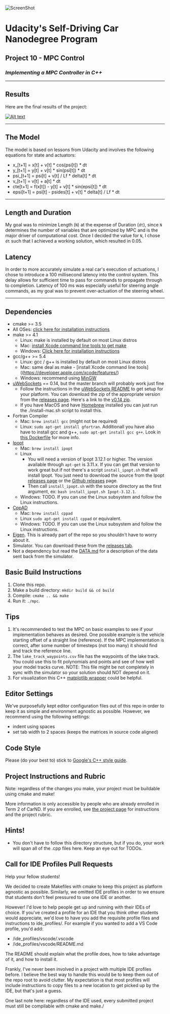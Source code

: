 ![ScreenShot](https://github.com/nhiddink/CarND_P3_Behavioral_Cloning/blob/master/images/loading_screen.png)
# Udacity's Self-Driving Car Nanodegree Program
## Project 10 - MPC Control
### _Implementing a MPC Controller in C++_ 
---

## Results
Here are the final results of the project:

[![Alt text](https://img.youtube.com/vi/acJgKkmNRgs/0.jpg)](https://www.youtube.com/watch?v=acJgKkmNRgs)

---

## The Model

The model is based on lessons from Udacity and involves the following equations for state and actuators:

+ x_[t+1] = x[t] + v[t] * cos(psi[t]) * dt
+ y_[t+1] = y[t] + v[t] * sin(psi[t]) * dt
+ psi_[t+1] = psi[t] + v[t] / Lf * delta[t] * dt
+ v_[t+1] = v[t] + a[t] * dt
+ cte[t+1] = f(x[t]) - y[t] + v[t] * sin(epsi[t]) * dt
+ epsi[t+1] = psi[t] - psides[t] + v[t] * delta[t] / Lf * dt

---

## Length and Duration

My goal was to minimize Length (`N`) at the expense of Duration (`dt`), since `N` determines the number of variables that are optimized by MPC and is the major driver of computational cost. Once I decided the value for `N`, I chose `dt` such that I achieved a working solution, which resulted in 0.05.

## Latency

In order to more accurately simulate a real car's execution of actuations, I chose to introduce a 100 millisecond latency into the control system. This delay allows for sufficient time to pass for commands to propagate through to completion. Latency of 100 ms was especially useful for steering angle commands, as my goal was to prevent over-actuation of the steering wheel.

---

## Dependencies

* cmake >= 3.5
 * All OSes: [click here for installation instructions](https://cmake.org/install/)
* make >= 4.1
  * Linux: make is installed by default on most Linux distros
  * Mac: [install Xcode command line tools to get make](https://developer.apple.com/xcode/features/)
  * Windows: [Click here for installation instructions](http://gnuwin32.sourceforge.net/packages/make.htm)
* gcc/g++ >= 5.4
  * Linux: gcc / g++ is installed by default on most Linux distros
  * Mac: same deal as make - [install Xcode command line tools]((https://developer.apple.com/xcode/features/)
  * Windows: recommend using [MinGW](http://www.mingw.org/)
* [uWebSockets](https://github.com/uWebSockets/uWebSockets) == 0.14, but the master branch will probably work just fine
  * Follow the instructions in the [uWebSockets README](https://github.com/uWebSockets/uWebSockets/blob/master/README.md) to get setup for your platform. You can download the zip of the appropriate version from the [releases page](https://github.com/uWebSockets/uWebSockets/releases). Here's a link to the [v0.14 zip](https://github.com/uWebSockets/uWebSockets/archive/v0.14.0.zip).
  * If you have MacOS and have [Homebrew](https://brew.sh/) installed you can just run the ./install-mac.sh script to install this.
* Fortran Compiler
  * Mac: `brew install gcc` (might not be required)
  * Linux: `sudo apt-get install gfortran`. Additionall you have also have to install gcc and g++, `sudo apt-get install gcc g++`. Look in [this Dockerfile](https://github.com/udacity/CarND-MPC-Quizzes/blob/master/Dockerfile) for more info.
* [Ipopt](https://projects.coin-or.org/Ipopt)
  * Mac: `brew install ipopt`
  * Linux
    * You will need a version of Ipopt 3.12.1 or higher. The version available through `apt-get` is 3.11.x. If you can get that version to work great but if not there's a script `install_ipopt.sh` that will install Ipopt. You just need to download the source from the Ipopt [releases page](https://www.coin-or.org/download/source/Ipopt/) or the [Github releases](https://github.com/coin-or/Ipopt/releases) page.
    * Then call `install_ipopt.sh` with the source directory as the first argument, ex: `bash install_ipopt.sh Ipopt-3.12.1`. 
  * Windows: TODO. If you can use the Linux subsystem and follow the Linux instructions.
* [CppAD](https://www.coin-or.org/CppAD/)
  * Mac: `brew install cppad`
  * Linux `sudo apt-get install cppad` or equivalent.
  * Windows: TODO. If you can use the Linux subsystem and follow the Linux instructions.
* [Eigen](http://eigen.tuxfamily.org/index.php?title=Main_Page). This is already part of the repo so you shouldn't have to worry about it.
* Simulator. You can download these from the [releases tab](https://github.com/udacity/CarND-MPC-Project/releases).
* Not a dependency but read the [DATA.md](./DATA.md) for a description of the data sent back from the simulator.


## Basic Build Instructions


1. Clone this repo.
2. Make a build directory: `mkdir build && cd build`
3. Compile: `cmake .. && make`
4. Run it: `./mpc`.

## Tips

1. It's recommended to test the MPC on basic examples to see if your implementation behaves as desired. One possible example
is the vehicle starting offset of a straight line (reference). If the MPC implementation is correct, after some number of timesteps
(not too many) it should find and track the reference line.
2. The `lake_track_waypoints.csv` file has the waypoints of the lake track. You could use this to fit polynomials and points and see of how well your model tracks curve. NOTE: This file might be not completely in sync with the simulator so your solution should NOT depend on it.
3. For visualization this C++ [matplotlib wrapper](https://github.com/lava/matplotlib-cpp) could be helpful.

## Editor Settings

We've purposefully kept editor configuration files out of this repo in order to
keep it as simple and environment agnostic as possible. However, we recommend
using the following settings:

* indent using spaces
* set tab width to 2 spaces (keeps the matrices in source code aligned)

## Code Style

Please (do your best to) stick to [Google's C++ style guide](https://google.github.io/styleguide/cppguide.html).

## Project Instructions and Rubric

Note: regardless of the changes you make, your project must be buildable using
cmake and make!

More information is only accessible by people who are already enrolled in Term 2
of CarND. If you are enrolled, see [the project page](https://classroom.udacity.com/nanodegrees/nd013/parts/40f38239-66b6-46ec-ae68-03afd8a601c8/modules/f1820894-8322-4bb3-81aa-b26b3c6dcbaf/lessons/b1ff3be0-c904-438e-aad3-2b5379f0e0c3/concepts/1a2255a0-e23c-44cf-8d41-39b8a3c8264a)
for instructions and the project rubric.

## Hints!

* You don't have to follow this directory structure, but if you do, your work
  will span all of the .cpp files here. Keep an eye out for TODOs.

## Call for IDE Profiles Pull Requests

Help your fellow students!

We decided to create Makefiles with cmake to keep this project as platform
agnostic as possible. Similarly, we omitted IDE profiles in order to we ensure
that students don't feel pressured to use one IDE or another.

However! I'd love to help people get up and running with their IDEs of choice.
If you've created a profile for an IDE that you think other students would
appreciate, we'd love to have you add the requisite profile files and
instructions to ide_profiles/. For example if you wanted to add a VS Code
profile, you'd add:

* /ide_profiles/vscode/.vscode
* /ide_profiles/vscode/README.md

The README should explain what the profile does, how to take advantage of it,
and how to install it.

Frankly, I've never been involved in a project with multiple IDE profiles
before. I believe the best way to handle this would be to keep them out of the
repo root to avoid clutter. My expectation is that most profiles will include
instructions to copy files to a new location to get picked up by the IDE, but
that's just a guess.

One last note here: regardless of the IDE used, every submitted project must
still be compilable with cmake and make./
